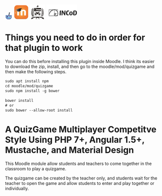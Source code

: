 <img alt="GQS" src="pix/icon.png">
<img alt="GQS" width="50px" height="50px" src="pix/moodle.png">
<img alt="GQS" width="50px" height="50px" src="pix/brasao.ufsc2.png">
<img alt="GQS" width="100px" height="50px" src="pix/incod_header_watermark.png">

# Things you need to do in order for that plugin to work

You can do this before installing this plugin inside Moodle. I think its easier to download the zip, install, and then go to the moodle/mod/quizgame and then make the following steps.

```
sudo apt install npm
cd moodle/mod/quizgame
sudo npm install -g bower

bower install
# or
sudo bower --allow-root install
```

# A QuizGame Multiplayer Competitve Style Using PHP 7+, Angular 1.5+, Mustache, and Material Design

This Moodle module allow students and teachers to come together in the classroom to play a quizgame.

The quizgame can be created by the teacher only, and students wait for the teacher to open the game
and allow students to enter and play together or individually.
